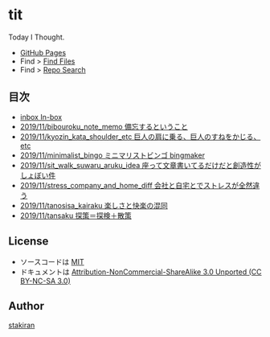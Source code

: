 # tit
Today I Thought.

- [GitHub Pages](https://stakiran.github.io/tit/)
- Find > [Find Files](https://github.com/stakiran/tit/find/master)
- Find > [Repo Search](https://github.com/stakiran/tit/search?q=query)

## 目次
- [inbox In-box](inbox.md)
- [2019/11/bibouroku_note_memo 備忘するということ](2019/11/bibouroku_note_memo.md)
- [2019/11/kyozin_kata_shoulder_etc 巨人の肩に乗る、巨人のすねをかじる、etc](2019/11/kyozin_kata_shoulder_etc.md)
- [2019/11/minimalist_bingo ミニマリストビンゴ bingmaker](2019/11/minimalist_bingo.md)
- [2019/11/sit_walk_suwaru_aruku_idea 座って文章書いてるだけだと創造性がしょぼい件](2019/11/sit_walk_suwaru_aruku_idea.md)
- [2019/11/stress_company_and_home_diff 会社と自宅とでストレスが全然違う](2019/11/stress_company_and_home_diff.md)
- [2019/11/tanosisa_kairaku 楽しさと快楽の混同](2019/11/tanosisa_kairaku.md)
- [2019/11/tansaku 探策＝探検＋散策](2019/11/tansaku.md)

## License
- ソースコードは [MIT](LICENSE)
- ドキュメントは [Attribution-NonCommercial-ShareAlike 3.0 Unported (CC BY-NC-SA 3.0)](http://creativecommons.org/licenses/by-nc-sa/3.0/)

## Author
[stakiran](https://github.com/stakiran)
